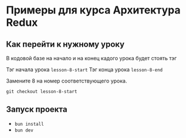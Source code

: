 # Примеры для курса Архитектура Redux


## Как перейти к нужному уроку

В кодовой базе на начало и на конец кадого урока будет стоять тэг

Тэг начала урока `lesson-8-start`
Тэг конца урока `lesson-8-end`

Замените 8 на номер соответствующего урока.

`git checkout lesson-8-start`

## Запуск проекта

- `bun install`
- `bun dev`
